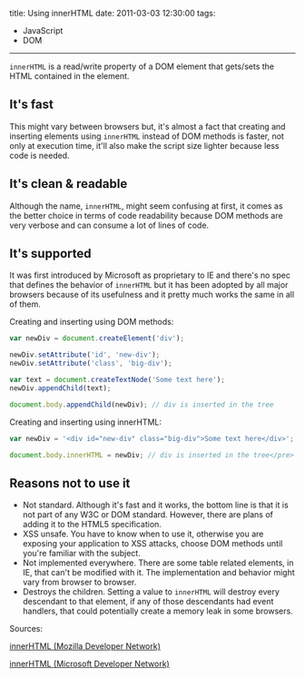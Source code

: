 title: Using innerHTML
date: 2011-03-03 12:30:00
tags:
- JavaScript
- DOM
---

`innerHTML` is a read/write property of a DOM element that gets/sets the HTML
contained in the element.


It's fast
---------

This might vary between browsers but, it's almost a fact that creating and
inserting elements using `innerHTML` instead of DOM methods is faster, not only
at execution time, it'll also make the script size lighter because less code is
needed.


It's clean & readable
---------------------

Although the name, `innerHTML`, might seem confusing at first, it comes as the
better choice in terms of code readability because DOM methods are very verbose
and can consume a lot of lines of code.


It's supported
--------------

It was first introduced by Microsoft as proprietary to IE and there's no spec
that defines the behavior of `innerHTML` but it has been adopted by all major
browsers because of its usefulness and it pretty much works the same in all of
them.

Creating and inserting using DOM methods:

```javascript
var newDiv = document.createElement('div');

newDiv.setAttribute('id', 'new-div');
newDiv.setAttribute('class', 'big-div');

var text = document.createTextNode('Some text here');
newDiv.appendChild(text);

document.body.appendChild(newDiv); // div is inserted in the tree
```

Creating and inserting using innerHTML:

```javascript
var newDiv = '<div id="new-div" class="big-div">Some text here</div>';

document.body.innerHTML = newDiv; // div is inserted in the tree</pre>
```


Reasons not to use it
---------------------

* Not standard. Although it's fast and it works, the bottom line is that it is
not part of any W3C or DOM standard. However, there are plans of adding it to
the HTML5 specification.
* XSS unsafe. You have to know when to use it, otherwise you are exposing your
application to XSS attacks, choose DOM methods until you're familiar with the
subject.
* Not implemented everywhere. There are some table related elements, in IE,
that can't be modified with it. The implementation and behavior might vary from
browser to browser.
* Destroys the children. Setting a value to `innerHTML` will destroy every
descendant to that element, if any of those descendants had event handlers,
that could potentially create a memory leak in some browsers.

Sources:

[innerHTML (Mozilla Developer Network)](http://goo.gl/PKHtg)

[innerHTML (Microsoft Developer Network)](http://goo.gl/UUyIw)
